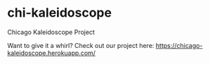 # chi-kaleidoscope
Chicago Kaleidoscope Project

Want to give it a whirl? Check out our project here: https://chicago-kaleidoscope.herokuapp.com/
